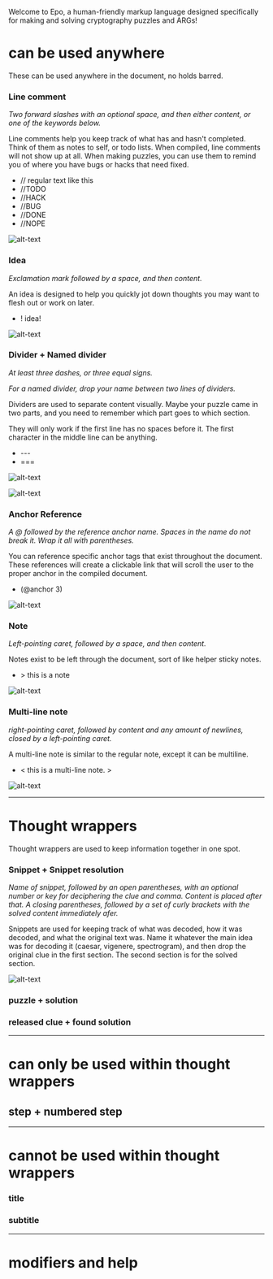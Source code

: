 Welcome to Epo, a human-friendly markup language designed specifically for making and solving cryptography puzzles and ARGs!

# can be used anywhere
These can be used anywhere in the document, no holds barred.

### Line comment
*Two forward slashes with an optional space, and then either content, or one of the keywords below.*

Line comments help you keep track of what has and hasn't completed. Think of them as notes to self, or todo lists. When compiled, line comments will not show up at all. When making puzzles, you can use them to remind you of where you have bugs or hacks that need fixed.


* // regular text like this
* //TODO
* //HACK
* //BUG
* //DONE
* //NOPE

![alt-text](https://i.imgur.com/17RA1kj.png)

### Idea
*Exclamation mark followed by a space, and then content.*

An idea is designed to help you quickly jot down thoughts you may want to flesh out or work on later.

* ! idea!

![alt-text](https://i.imgur.com/NDh7b4e.png)

### Divider + Named divider
*At least three dashes, or three equal signs.*

*For a named divider, drop your name between two lines of dividers.*

Dividers are used to separate content visually. Maybe your puzzle came in two parts, and you need to remember which part goes to which section.

They will only work if the first line has no spaces before it. The first character in the middle line can be anything.

* \---
* ===

![alt-text](https://i.imgur.com/KXaonyg.png)

![alt-text](https://i.imgur.com/e7qM8yK.png)



### Anchor Reference
*A @ followed by the reference anchor name. Spaces in the name do not break it. Wrap it all with parentheses.*

You can reference specific anchor tags that exist throughout the document. These references will create a clickable link that will scroll the user to the proper anchor in the compiled document.

* (@anchor 3)

![alt-text](https://i.imgur.com/Zq6JRDh.png)

### Note
*Left-pointing caret, followed by a space, and then content.*

Notes exist to be left through the document, sort of like helper sticky notes.

* \> this is a note

![alt-text](https://i.imgur.com/545LKtl.png)

### Multi-line note
*right-pointing caret, followed by content and any amount of newlines, closed by a left-pointing caret.*

A multi-line note is similar to the regular note, except it can be multiline.  

* < this is a multi-line note. >

![alt-text](https://i.imgur.com/mTYEFxf.png)


---
# Thought wrappers

Thought wrappers are used to keep information together in one spot.

### Snippet + Snippet resolution
*Name of snippet, followed by an open parentheses, with an optional number or key for deciphering the clue and comma. Content is placed after that. A closing parentheses, followed by a set of curly brackets with the solved content immediately afer.*

Snippets are used for keeping track of what was decoded, how it was decoded, and what the original text was. Name it whatever the main idea was for decoding it (caesar, vigenere, spectrogram), and then drop the original clue in the first section. The second section is for the solved section.

![alt-text](https://i.imgur.com/4RSbVQr.png)

### puzzle + solution
### released clue + found solution

---
# can only be used within thought wrappers

## step + numbered step

---
# cannot be used within thought wrappers

### title
### subtitle

---
# modifiers and help




<!--  -->
